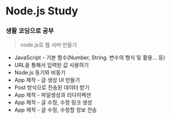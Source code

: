<!-- Heading -->

# Node.js Study

### 생활 코딩으로 공부

> node.js로 웹 서버 만들기

- JavaScript - 기본 함수(Number, String. 변수의 형식 및 활용... 등)
- URL을 통해서 입력된 값 사용하기
- Node.js 동기와 비동기
- App 제작 - 글 생성 UI 만들기
- Post 방식으로 전송된 데이터 받기
- App 제작 - 파일생성과 리다이렉션
- App 제작 - 글 수정, 수정 링크 생성
- App 제작 - 글 수정, 수정할 정보 전송
